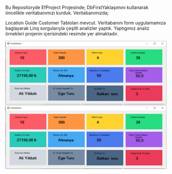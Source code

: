Bu Repositoryde EfProject Projesinde;
DbFirstYaklaşımını kullanarak öncelikle veritabanımızı kurduk. Veritabanımızda;

Location
Guide
Customer Tabloları mevcut.
Veritabanını form uygulamamıza baglayarak Linq sorgularıyla çeşitli analizler yaptık. Yaptıgımız analiz örnekleri projenin içerisindeki resimde yer almaktadır.

![](case3.jpg)
<img src="case3.jpg">
